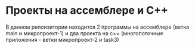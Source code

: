 # Проекты на ассемблере и С++
В данном репоизитории находится 2 программы на ассемблере (ветка main и микропроект-1) и два проекта на c++ (многопоточные приложения - ветки микропроект-2 и task3)
